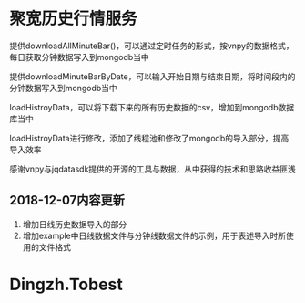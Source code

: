 # 聚宽历史行情服务

提供downloadAllMinuteBar()，可以通过定时任务的形式，按vnpy的数据格式，每日获取分钟数据写入到mongodb当中

提供downloadMinuteBarByDate，可以输入开始日期与结束日期，将时间段内的分钟数据写入到mongodb当中

loadHistroyData，可以将下载下来的所有历史数据的csv，增加到mongodb数据库当中

loadHistroyData进行修改，添加了线程池和修改了mongodb的导入部分，提高导入效率

感谢vnpy与jqdatasdk提供的开源的工具与数据，从中获得的技术和思路收益匪浅

## 2018-12-07内容更新
1. 增加日线历史数据导入的部分
2. 增加example中日线数据文件与分钟线数据文件的示例，用于表述导入时所使用的文件格式

# Dingzh.Tobest